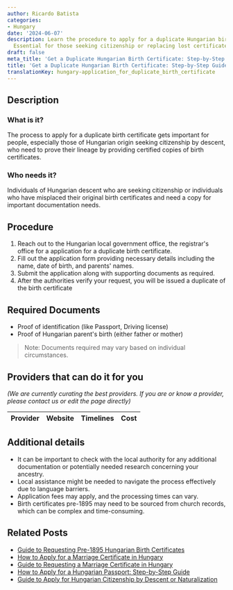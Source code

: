```yaml
---
author: Ricardo Batista
categories:
- Hungary
date: '2024-06-07'
description: Learn the procedure to apply for a duplicate Hungarian birth certificate.
  Essential for those seeking citizenship or replacing lost certificates.
draft: false
meta_title: 'Get a Duplicate Hungarian Birth Certificate: Step-by-Step Guide'
title: 'Get a Duplicate Hungarian Birth Certificate: Step-by-Step Guide'
translationKey: hungary-application_for_duplicate_birth_certificate
---
```


## Description
### What is it?
The process to apply for a duplicate birth certificate gets important for people, especially those of Hungarian origin seeking citizenship by descent, who need to prove their lineage by providing certified copies of birth certificates.

### Who needs it?
Individuals of Hungarian descent who are seeking citizenship or individuals who have misplaced their original birth certificates and need a copy for important documentation needs.

## Procedure
1. Reach out to the Hungarian local government office, the registrar's office for a application for a duplicate birth certificate.
2. Fill out the application form providing necessary details including the name, date of birth, and parents' names.
3. Submit the application along with supporting documents as required.
4. After the authorities verify your request, you will be issued a duplicate of the birth certificate

## Required Documents
- Proof of identification (like Passport, Driving license)
- Proof of Hungarian parent's birth (either father or mother)
 
> Note: Documents required may vary based on individual circumstances.

## Providers that can do it for you

_(We are currently curating the best providers. If you are or know a provider, please contact us or edit the page directly)_

| Provider        |     Website     |     Timelines    |       Cost      |
| --------------- | --------------- |  :-------------: | :-------------: |

## Additional details
- It can be important to check with the local authority for any additional documentation or potentially needed research concerning your ancestry.
- Local assistance might be needed to navigate the process effectively due to language barriers.
- Application fees may apply, and the processing times can vary. 
- Birth certificates pre-1895 may need to be sourced from church records, which can be complex and time-consuming.


## Related Posts

- [Guide to Requesting Pre-1895 Hungarian Birth Certificates](https://tramitit.com/guides/hungary/request_for_birth_certificates/)
- [How to Apply for a Marriage Certificate in Hungary](https://tramitit.com/guides/hungary/marriage_certificate_application/)
- [Guide to Requesting a Marriage Certificate in Hungary](https://tramitit.com/guides/hungary/request_for_marriage_certificates/)
- [How to Apply for a Hungarian Passport: Step-by-Step Guide](https://tramitit.com/guides/hungary/passport_application/)
- [Guide to Apply for Hungarian Citizenship by Descent or Naturalization](https://tramitit.com/guides/hungary/citizenship_applications/)
